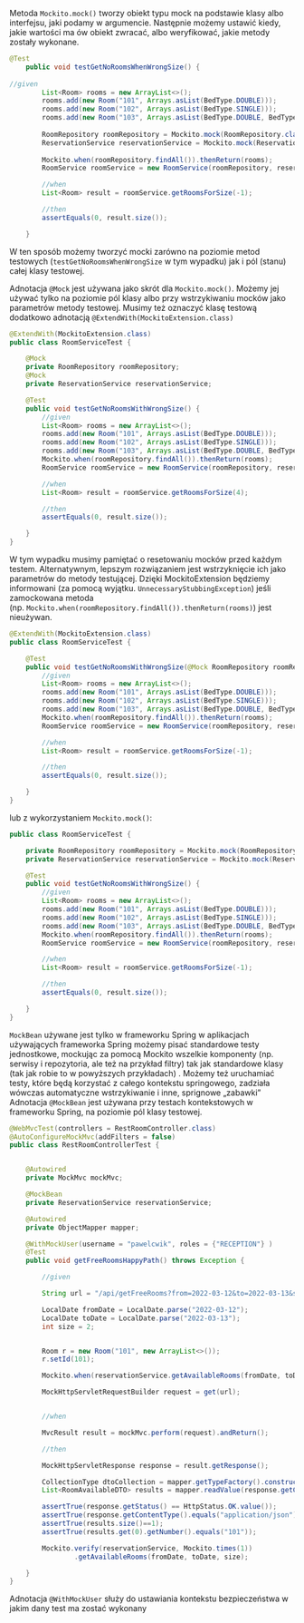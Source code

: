 Metoda `Mockito.mock()` tworzy obiekt typu mock na podstawie klasy albo interfejsu, jaki podamy w argumencie. Następnie możemy ustawić kiedy, jakie wartości ma ów obiekt zwracać, albo weryfikować, jakie metody zostały wykonane.

```java
@Test
    public void testGetNoRoomsWhenWrongSize() {
        
//given
        List<Room> rooms = new ArrayList<>();
        rooms.add(new Room("101", Arrays.asList(BedType.DOUBLE)));
        rooms.add(new Room("102", Arrays.asList(BedType.SINGLE)));
        rooms.add(new Room("103", Arrays.asList(BedType.DOUBLE, BedType.SINGLE)));
        
        RoomRepository roomRepository = Mockito.mock(RoomRepository.class);
        ReservationService reservationService = Mockito.mock(ReservationService.class);
        
        Mockito.when(roomRepository.findAll()).thenReturn(rooms);
        RoomService roomService = new RoomService(roomRepository, reservationService);

        //when
        List<Room> result = roomService.getRoomsForSize(-1);

        //then
        assertEquals(0, result.size());

    }
```
W ten sposób możemy tworzyć mocki zarówno na poziomie metod testowych (`testGetNoRoomsWhenWrongSize` w tym wypadku) jak i pól (stanu) całej klasy testowej.


Adnotacja `@Mock` jest używana jako skrót dla `Mockito.mock()`. Możemy jej używać tylko na poziomie pól klasy albo przy wstrzykiwaniu mocków jako parametrów metody testowej. Musimy też oznaczyć klasę testową dodatkowo adnotacją `@ExtendWith(MockitoExtension.class)`

```java
@ExtendWith(MockitoExtension.class)
public class RoomServiceTest {

    @Mock
    private RoomRepository roomRepository;
    @Mock
    private ReservationService reservationService;

    @Test
    public void testGetNoRoomsWithWrongSize() {
        //given
        List<Room> rooms = new ArrayList<>();
        rooms.add(new Room("101", Arrays.asList(BedType.DOUBLE)));
        rooms.add(new Room("102", Arrays.asList(BedType.SINGLE)));
        rooms.add(new Room("103", Arrays.asList(BedType.DOUBLE, BedType.SINGLE)));
        Mockito.when(roomRepository.findAll()).thenReturn(rooms);
        RoomService roomService = new RoomService(roomRepository, reservationService);

        //when
        List<Room> result = roomService.getRoomsForSize(4);

        //then
        assertEquals(0, result.size());

    }
}
```
W tym wypadku musimy pamiętać o resetowaniu mocków przed każdym testem. Alternatywnym, lepszym rozwiązaniem jest wstrzyknięcie ich jako parametrów do metody testującej.
Dzięki MockitoExtension będziemy informowani (za pomocą wyjątku. `UnnecessaryStubbingException`) jeśli zamockowana metoda (np. `Mockito.when(roomRepository.findAll()).thenReturn(rooms)`) jest nieużywan.

```java
@ExtendWith(MockitoExtension.class)
public class RoomServiceTest {

    @Test
    public void testGetNoRoomsWithWrongSize(@Mock RoomRepository roomRepository, @Mock ReservationService reservationService) {
        //given
        List<Room> rooms = new ArrayList<>();
        rooms.add(new Room("101", Arrays.asList(BedType.DOUBLE)));
        rooms.add(new Room("102", Arrays.asList(BedType.SINGLE)));
        rooms.add(new Room("103", Arrays.asList(BedType.DOUBLE, BedType.SINGLE)));
        Mockito.when(roomRepository.findAll()).thenReturn(rooms);
        RoomService roomService = new RoomService(roomRepository, reservationService);

        //when
        List<Room> result = roomService.getRoomsForSize(-1);

        //then
        assertEquals(0, result.size());

    }
}

```
lub z wykorzystaniem `Mockito.mock()`:
```java
public class RoomServiceTest {

    private RoomRepository roomRepository = Mockito.mock(RoomRepository.class);
    private ReservationService reservationService = Mockito.mock(ReservationService.class);

    @Test
    public void testGetNoRoomsWithWrongSize() {
        //given
        List<Room> rooms = new ArrayList<>();
        rooms.add(new Room("101", Arrays.asList(BedType.DOUBLE)));
        rooms.add(new Room("102", Arrays.asList(BedType.SINGLE)));
        rooms.add(new Room("103", Arrays.asList(BedType.DOUBLE, BedType.SINGLE)));
        Mockito.when(roomRepository.findAll()).thenReturn(rooms);
        RoomService roomService = new RoomService(roomRepository, reservationService);

        //when
        List<Room> result = roomService.getRoomsForSize(-1);

        //then
        assertEquals(0, result.size());

    }
}
```

`MockBean` używane jest tylko w frameworku Spring
w aplikacjach używających frameworka Spring możemy pisać standardowe testy jednostkowe, mockując za pomocą Mockito wszelkie komponenty (np. serwisy i repozytoria, ale też na przykład filtry) tak jak standardowe klasy (tak jak robie to w powyższych przykładach) .
Możemy też uruchamiać testy, które będą korzystać z całego kontekstu springowego, zadziała wówczas automatyczne wstrzykiwanie i inne, sprignowe „zabawki”
Adnotacja `@MockBean` jest używana przy testach kontekstowych w frameworku Spring, na poziomie pól klasy testowej.

```java
@WebMvcTest(controllers = RestRoomController.class)
@AutoConfigureMockMvc(addFilters = false)
public class RestRoomControllerTest {


    @Autowired
    private MockMvc mockMvc;

    @MockBean
    private ReservationService reservationService;

    @Autowired
    private ObjectMapper mapper;

    @WithMockUser(username = "pawelcwik", roles = {"RECEPTION"} )
    @Test
    public void getFreeRoomsHappyPath() throws Exception {

        //given

        String url = "/api/getFreeRooms?from=2022-03-12&to=2022-03-13&size=2";

        LocalDate fromDate = LocalDate.parse("2022-03-12");
        LocalDate toDate = LocalDate.parse("2022-03-13");
        int size = 2;


        Room r = new Room("101", new ArrayList<>());
        r.setId(101);

        Mockito.when(reservationService.getAvailableRooms(fromDate, toDate, size)).thenReturn(Arrays.asList(r));

        MockHttpServletRequestBuilder request = get(url);


        //when

        MvcResult result = mockMvc.perform(request).andReturn();

        //then

        MockHttpServletResponse response = result.getResponse();

        CollectionType dtoCollection = mapper.getTypeFactory().constructCollectionType(List.class, RoomAvailableDTO.class);
        List<RoomAvailableDTO> results = mapper.readValue(response.getContentAsString(), dtoCollection);

        assertTrue(response.getStatus() == HttpStatus.OK.value());
        assertTrue(response.getContentType().equals("application/json"));
        assertTrue(results.size()==1);
        assertTrue(results.get(0).getNumber().equals("101"));

        Mockito.verify(reservationService, Mockito.times(1))
                .getAvailableRooms(fromDate, toDate, size);

    }
}
```
Adnotacja `@WithMockUser` służy do ustawiania kontekstu bezpieczeństwa w jakim dany test ma zostać wykonany